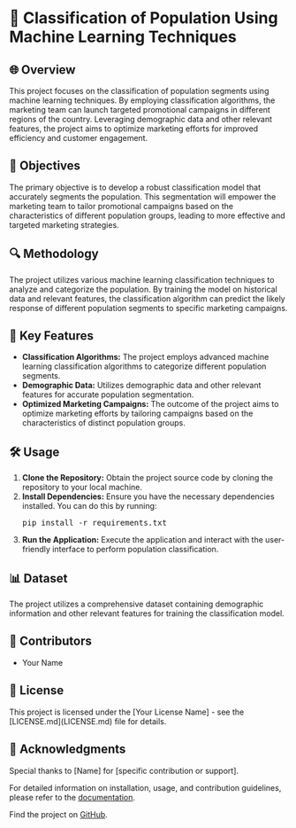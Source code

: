 <!DOCTYPE html>
<html>
 
<head>
 <!--
  <style>
  
    h1 {
      font-size: 32px;
    }

    h2 {
      font-size: 24px;
    }

    h3 {
      font-size: 20px;
    }
    

  </style>
  -->
  
</head>

<body>
  <h1>👥 Classification of Population Using Machine Learning Techniques</h1>

  <h2>🌐 Overview</h2>
  <p>This project focuses on the classification of population segments using machine learning techniques. By employing classification algorithms, the marketing team can launch targeted promotional campaigns in different regions of the country. Leveraging demographic data and other relevant features, the project aims to optimize marketing efforts for improved efficiency and customer engagement.</p>

  <h2>🎯 Objectives</h2>
  <p>The primary objective is to develop a robust classification model that accurately segments the population. This segmentation will empower the marketing team to tailor promotional campaigns based on the characteristics of different population groups, leading to more effective and targeted marketing strategies.</p>

  <h2>🔍 Methodology</h2>
  <p>The project utilizes various machine learning classification techniques to analyze and categorize the population. By training the model on historical data and relevant features, the classification algorithm can predict the likely response of different population segments to specific marketing campaigns.</p>

  <h2>🚀 Key Features</h2>
  <ul>
    <li><strong>Classification Algorithms:</strong> The project employs advanced machine learning classification algorithms to categorize different population segments.</li>
    <li><strong>Demographic Data:</strong> Utilizes demographic data and other relevant features for accurate population segmentation.</li>
    <li><strong>Optimized Marketing Campaigns:</strong> The outcome of the project aims to optimize marketing efforts by tailoring campaigns based on the characteristics of distinct population groups.</li>
  </ul>

  <h2>🛠️ Usage</h2>
  <ol>
    <li><strong>Clone the Repository:</strong> Obtain the project source code by cloning the repository to your local machine.</li>
    <li><strong>Install Dependencies:</strong> Ensure you have the necessary dependencies installed. You can do this by running:
      <pre>pip install -r requirements.txt</pre>
    </li>
    <li><strong>Run the Application:</strong> Execute the application and interact with the user-friendly interface to perform population classification.</li>
  </ol>

  <h2>📊 Dataset</h2>
  <p>The project utilizes a comprehensive dataset containing demographic information and other relevant features for training the classification model.</p>

  <h2>👥 Contributors</h2>
  <ul>
    <li>Your Name</li>
    <!-- Add other contributors if applicable -->
  </ul>

  <h2>📄 License</h2>
  <p>This project is licensed under the [Your License Name] - see the [LICENSE.md](LICENSE.md) file for details.</p>

  <h2>🙏 Acknowledgments</h2>
  <p>Special thanks to [Name] for [specific contribution or support].</p>

  <p>For detailed information on installation, usage, and contribution guidelines, please refer to the <a href="docs/README.md">documentation</a>.</p>

  <p>Find the project on <a href="https://github.com/your-username/your-repository">GitHub</a>.</p>

</body>

</html>
